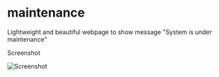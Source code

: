 # maintenance
Lightweight and beautiful webpage to show message "System is under maintenance"

Screenshot

![Screenshot](http://i.imgur.com/5DmI6fJ.png)
